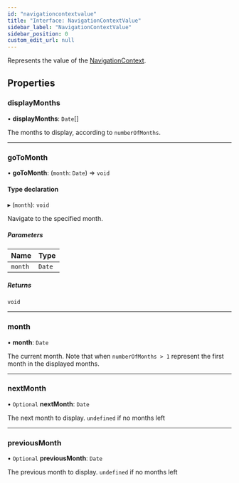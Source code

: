 ```yaml
---
id: "navigationcontextvalue"
title: "Interface: NavigationContextValue"
sidebar_label: "NavigationContextValue"
sidebar_position: 0
custom_edit_url: null
---
```


Represents the value of the [NavigationContext](../variables/navigationcontext.md).

## Properties

### displayMonths

• **displayMonths**: `Date`[]

The months to display, according to `numberOfMonths`.

___

### goToMonth

• **goToMonth**: (`month`: `Date`) => `void`

#### Type declaration

▸ (`month`): `void`

Navigate to the specified month.

##### Parameters

| Name | Type |
| :------ | :------ |
| `month` | `Date` |

##### Returns

`void`

___

### month

• **month**: `Date`

The current month. Note that when `numberOfMonths > 1` represent the first month in the displayed months.

___

### nextMonth

• `Optional` **nextMonth**: `Date`

The next month to display. `undefined` if no months left

___

### previousMonth

• `Optional` **previousMonth**: `Date`

The previous month to display. `undefined` if no months left
